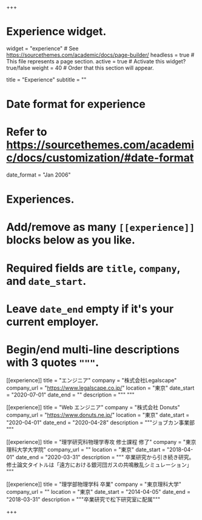 +++
# Experience widget.
widget = "experience"  # See https://sourcethemes.com/academic/docs/page-builder/
headless = true  # This file represents a page section.
active = true  # Activate this widget? true/false
weight = 40  # Order that this section will appear.

title = "Experience"
subtitle = ""

# Date format for experience
#   Refer to https://sourcethemes.com/academic/docs/customization/#date-format
date_format = "Jan 2006"

# Experiences.
#   Add/remove as many `[[experience]]` blocks below as you like.
#   Required fields are `title`, `company`, and `date_start`.
#   Leave `date_end` empty if it's your current employer.
#   Begin/end multi-line descriptions with 3 quotes `"""`.

[[experience]]
  title = "エンジニア"
  company = "株式会社Legalscape"
  company_url = "https://www.legalscape.co.jp/"
  location = "東京"
  date_start = "2020-07-01"
  date_end = ""
  description = """
  """

[[experience]]
  title = "Web エンジニア"
  company = "株式会社 Donuts"
  company_url = "https://www.donuts.ne.jp/"
  location = "東京"
  date_start = "2020-04-01"
  date_end = "2020-04-28"
  description = """ジョブカン事業部
  """

[[experience]]
  title = "理学研究科物理学専攻 修士課程 修了"
  company = "東京理科大学大学院"
  company_url = ""
  location = "東京"
  date_start = "2018-04-01"
  date_end = "2020-03-31"
  description = """
  卒業研究から引き続き研究。修士論文タイトルは「遠方における銀河団ガスの共鳴散乱シミュレーション」
  """

[[experience]]
  title = "理学部物理学科 卒業"
  company = "東京理科大学"
  company_url = ""
  location = "東京"
  date_start = "2014-04-05"
  date_end = "2018-03-31"
  description = """卒業研究で松下研究室に配属"""

+++
